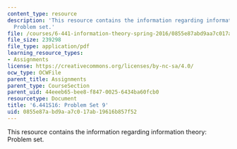 ```yaml
---
content_type: resource
description: 'This resource contains the information regarding information theory:
  Problem set.'
file: /courses/6-441-information-theory-spring-2016/0855e87abd9aa7c017ab19616b857f52_MIT6_441S16_problem_set9.pdf
file_size: 239298
file_type: application/pdf
learning_resource_types:
- Assignments
license: https://creativecommons.org/licenses/by-nc-sa/4.0/
ocw_type: OCWFile
parent_title: Assignments
parent_type: CourseSection
parent_uid: 44eeeb65-bee8-f847-0025-6434ba60fcb0
resourcetype: Document
title: '6.441S16: Problem Set 9'
uid: 0855e87a-bd9a-a7c0-17ab-19616b857f52
---
```

This resource contains the information regarding information theory: Problem set.